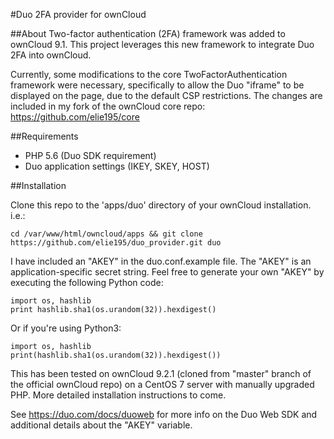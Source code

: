 #Duo 2FA provider for ownCloud

##About
Two-factor authentication (2FA) framework was added to ownCloud 9.1. This project leverages this new framework to integrate Duo 2FA into ownCloud.

Currently, some modifications to the core TwoFactorAuthentication framework were necessary, specifically to allow the Duo "iframe" to be displayed on the page, due to the default CSP restrictions. The changes are included in my fork of the ownCloud core repo: https://github.com/elie195/core

##Requirements

- PHP 5.6 (Duo SDK requirement)
- Duo application settings (IKEY, SKEY, HOST)
    
##Installation
    
Clone this repo to the 'apps/duo' directory of your ownCloud installation. i.e.:

    cd /var/www/html/owncloud/apps && git clone https://github.com/elie195/duo_provider.git duo

I have included an "AKEY" in the duo.conf.example file. The "AKEY" is an application-specific secret string. Feel free to generate your own "AKEY" by executing the following Python code:

    import os, hashlib
    print hashlib.sha1(os.urandom(32)).hexdigest()

Or if you're using Python3:

    import os, hashlib
    print(hashlib.sha1(os.urandom(32)).hexdigest())

This has been tested on ownCloud 9.2.1 (cloned from "master" branch of the official ownCloud repo) on a CentOS 7 server with manually upgraded PHP. More detailed installation instructions to come.

See https://duo.com/docs/duoweb for more info on the Duo Web SDK and additional details about the "AKEY" variable.
